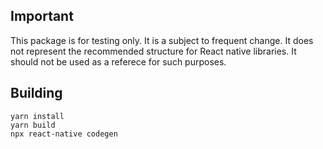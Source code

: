 ## Important
This package is for testing only. It is a subject to frequent change. It does not represent the recommended structure for React native libraries. It should not be used as a referece for such purposes.

## Building
```
yarn install
yarn build
npx react-native codegen
```
